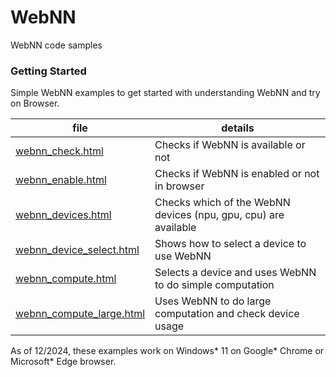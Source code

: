 # WebNN
WebNN code samples

### Getting Started

Simple WebNN examples to get started with understanding WebNN and try on Browser. 

| file | details |
|---|---|
| [webnn_check.html](getting_started/01_webnn_check.html) | Checks if WebNN is available or not |
| [webnn_enable.html](getting_started/02_webnn_enable.html) | Checks if WebNN is enabled or not in browser |
| [webnn_devices.html](getting_started/03_webnn_devices.html) | Checks which of the WebNN devices (npu, gpu, cpu) are available |
| [webnn_device_select.html](getting_started/04_webnn_device_select.html) | Shows how to select a device to use WebNN |
| [webnn_compute.html](getting_started/05_webnn_compute.html) | Selects a device and uses WebNN to do simple computation |
| [webnn_compute_large.html](getting_started/06_webnn_compute_large.html) | Uses WebNN to do large computation and check device usage |

As of 12/2024, these examples work on Windows* 11 on Google* Chrome or Microsoft* Edge browser.
